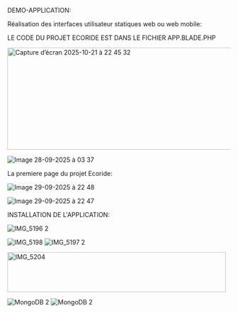 DEMO-APPLICATION:

Réalisation des interfaces utilisateur statiques web ou web mobile:

LE CODE DU PROJET ECORIDE EST DANS LE FICHIER APP.BLADE.PHP

<img width="637" height="230" alt="Capture d’écran 2025-10-21 à 22 45 32" src="https://github.com/user-attachments/assets/0644aabd-7fb5-42fa-93de-d8bd8b76bca8" />




![Image 28-09-2025 à 03 37](https://github.com/user-attachments/assets/1a1e8370-7715-43b1-a93a-f63e632cc06a)

La premiere page du projet Ecoride:

![Image 29-09-2025 à 22 48](https://github.com/user-attachments/assets/cdceba53-b853-482b-9cd9-3876a28494fe)




![Image 29-09-2025 à 22 47](https://github.com/user-attachments/assets/9009088c-2975-4dd4-8b16-469d3c154bc3)


INSTALLATION DE L'APPLICATION:



![IMG_5196 2](https://github.com/user-attachments/assets/c72b8c33-cb68-4064-911c-0851f746bd49)

![IMG_5198](https://github.com/user-attachments/assets/481099ed-2746-4502-96c0-85265c66fcec)
![IMG_5197 2](https://github.com/user-attachments/assets/b48a5773-c5a8-4ffa-97ca-f00de32dcb02)

<img width="493" height="90" alt="IMG_5204" src="https://github.com/user-attachments/assets/4acc46b7-91c9-4dbd-b1f2-3270c8f5e7e7" />


![MongoDB 2](https://github.com/user-attachments/assets/c5f7a8d2-3187-4e09-b112-3dcaa481ca2a)
![MongoDB 2](https://github.com/user-attachments/assets/385cc3f3-c23e-49fd-ac21-988cd9225073)
